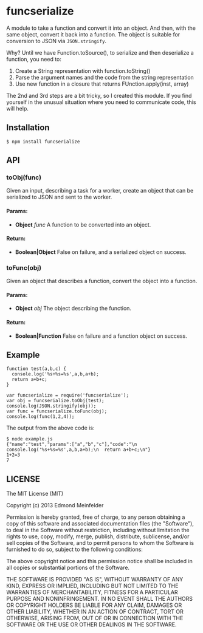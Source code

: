 funcserialize
=============

A module to take a function and convert it into an object. And then, with the
same object, convert it back into a function. The object is suitable for
conversion to JSON via `JSON.stringify`.

Why? Until we have Function.toSource(), to serialize and then deserialize a
function, you need to:

1. Create a String representation with function.toString()
2. Parse the argument names and the code from the string representation
3. Use new function in a closure that returns FUnction.apply(inst, array)

The 2nd and 3rd steps are a bit tricky, so I created this module. If you find
yourself in the unusual situation where you need to communicate code, this will
help.

## Installation

    $ npm install funcserialize

## API

### toObj(func)

Given an input, describing a task for a worker, create an object that can be
serialized to JSON and sent to the worker.

#### Params:

* **Object** *func* A function to be converted into an object.

#### Return:

* **Boolean|Object** False on failure, and a serialized object on success.

### toFunc(obj)

Given an object that describes a function, convert the object into a
function.

#### Params:

* **Object** *obj* The object describing the function.

#### Return:

* **Boolean|Function** False on failure and a function object on success.

## Example

    function test(a,b,c) {
      console.log('%s+%s=%s',a,b,a+b);
      return a+b+c;
    }

    var funcserialize = require('funcserialize');
    var obj = funcserialize.toObj(test);
    console.log(JSON.stringify(obj));
    var func = funcserialize.toFunc(obj);
    console.log(func(1,2,4));

The output from the above code is:

    $ node example.js
    {"name":"test","params":["a","b","c"],"code":"\n  console.log('%s+%s=%s',a,b,a+b);\n  return a+b+c;\n"}
    1+2=3
    7

## LICENSE

The MIT License (MIT)

Copyright (c) 2013 Edmond Meinfelder

Permission is hereby granted, free of charge, to any person obtaining a copy of
this software and associated documentation files (the "Software"), to deal in
the Software without restriction, including without limitation the rights to
use, copy, modify, merge, publish, distribute, sublicense, and/or sell copies of
the Software, and to permit persons to whom the Software is furnished to do so,
subject to the following conditions:

The above copyright notice and this permission notice shall be included in all
copies or substantial portions of the Software.

THE SOFTWARE IS PROVIDED "AS IS", WITHOUT WARRANTY OF ANY KIND, EXPRESS OR
IMPLIED, INCLUDING BUT NOT LIMITED TO THE WARRANTIES OF MERCHANTABILITY, FITNESS
FOR A PARTICULAR PURPOSE AND NONINFRINGEMENT. IN NO EVENT SHALL THE AUTHORS OR
COPYRIGHT HOLDERS BE LIABLE FOR ANY CLAIM, DAMAGES OR OTHER LIABILITY, WHETHER
IN AN ACTION OF CONTRACT, TORT OR OTHERWISE, ARISING FROM, OUT OF OR IN
CONNECTION WITH THE SOFTWARE OR THE USE OR OTHER DEALINGS IN THE SOFTWARE.

